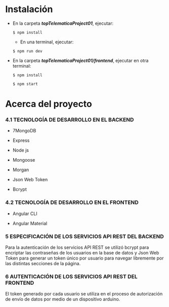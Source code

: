 # Instalación

* En la carpeta ***topTelematicaProject01***, ejecutar:

  `$ npm install`
  
  * En una terminal, ejecutar:
  
  `$ npm run dev`
  
* En la carpeta ***topTelematicaProject01/frontend***, ejecutar en otra terminal:

  `$ npm install`
  
  `$ npm start`
  
# Acerca del proyecto

### 4.1 TECNOLOGÍA DE DESARROLLO EN EL BACKEND

* 7MongoDB

* Express

* Node js

* Mongoose

* Morgan

* Json Web Token

* Bcrypt

### 4.2 TECNOLOGÍA DE DESARROLLO EN EL FRONTEND

* Angular CLI

* Angular Material

### 5 ESPECIFICACIÓN DE LOS SERVICIOS API REST DEL BACKEND

Para la autenticación de los servicios API REST se utilizó bcrypt para encriptar las contraseñas de los usuarios en la base de datos y Json Web Token para generar un token único por usuario para navegar libremente por las distintas secciones de la página.
	
### 6 AUTENTICACIÓN DE LOS SERVICIOS API REST DEL FRONTEND

El token generado por cada usuario se utiliza en el proceso de autorización de envío de datos por medio de un dispositivo arduino.
